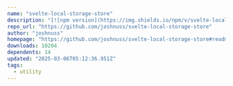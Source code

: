 ```yaml
---
name: "svelte-local-storage-store"
description: "[![npm version](https://img.shields.io/npm/v/svelte-local-storage-store.svg)](https://www.npmjs.com/package/svelte-local-storage-store) [![license](https://img.shields.io/npm/l/svelte-local-storage-store.svg)](LICENSE.md) [![codecov](https://codecov.io/gh"
repo_url: "https://github.com/joshnuss/svelte-local-storage-store"
author: "joshnuss"
homepage: "https://github.com/joshnuss/svelte-local-storage-store#readme"
downloads: 10204
dependents: 14
updated: "2025-03-06T05:12:36.951Z"
tags: 
  - utility
---
```

